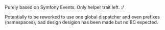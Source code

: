 Purely based on Symfony Events. Only helper trait left. :/

Potentially to be reworked to use one global dispatcher and even prefixes (namespaces), bad design desigion has been made but no BC expected.
